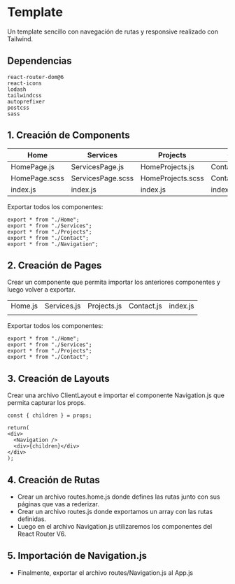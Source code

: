 # Template

Un template sencillo con navegación de rutas y responsive realizado con Tailwind.

## Dependencias

    react-router-dom@6
    react-icons
    lodash
    tailwindcss
    autoprefixer
    postcss
    sass

## 1. Creación de Components

| Home          | Services          | Projects          | Contact          | Navigation          |
| ------------- | ----------------- | ----------------- | ---------------- | ------------------- |
| HomePage.js   | ServicesPage.js   | HomeProjects.js   | ContactPage.js   | NavigationPage.js   |
| HomePage.scss | ServicesPage.scss | HomeProjects.scss | ContactPage.scss | NavigationPage.scss |
| index.js      | index.js          | index.js          | index.js         | index.js            |

Exportar todos los componentes:

    export * from "./Home";
    export * from "./Services";
    export * from "./Projects";
    export * from "./Contact";
    export * from "./Navigation";

## 2. Creación de Pages

Crear un componente que permita importar los anteriores componentes y luego volver a exportar.

|         |             |             |            |          |
| ------- | ----------- | ----------- | ---------- | -------- |
| Home.js | Services.js | Projects.js | Contact.js | index.js |
|         |             |             |            |          |

Exportar todos los componentes:

    export * from "./Home";
    export * from "./Services";
    export * from "./Projects";
    export * from "./Contact";

## 3. Creación de Layouts

Crear una archivo ClientLayout e importar el componente Navigation.js que permita capturar los props.

    const { children } = props;

    return(
    <div>
      <Navigation />
      <div>{children}</div>
    </div>
    );

## 4. Creación de Rutas

- Crear un archivo routes.home.js donde defines las rutas junto con sus páginas que vas a rederizar.
- Crear un archivo routes.js donde exportamos un array con las rutas definidas.
- Luego en el archivo Navigation.js utilizaremos los componentes del React Router V6.

## 5. Importación de Navigation.js

- Finalmente, exportar el archivo routes/Navigation.js al App.js
